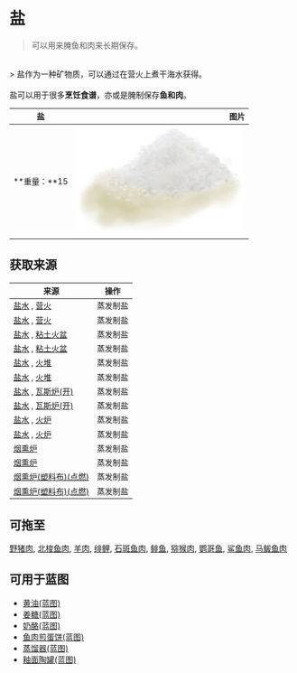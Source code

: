 # 盐  
> 可以用来腌鱼和肉来长期保存。  
<br>  
> 盐作为一种矿物质，可以通过在营火上煮干海水获得。<br><br>盐可以用于很多<b>烹饪食谱</b>，亦或是腌制保存<b>鱼和肉</b>。  
  
  盐  |   图片   
 ----  |  ----:   
 **重量：**15  |  <img decoding="async" src="Sprite/Salt.png" href="a.md" style="max-width:300px;max-height:300px;">   
  
## 获取来源  
来源  |  操作  
----  |  ----  
[盐水](LQ_WaterSalt.md) , [营火](Campfire.md)  |  蒸发制盐  
[盐水](LQ_WaterSalt.md) , [营火](Campfire.md)  |  蒸发制盐  
[盐水](LQ_WaterSalt.md) , [粘土火盆](ClayFirePit.md)  |  蒸发制盐  
[盐水](LQ_WaterSalt.md) , [粘土火盆](ClayFirePit.md)  |  蒸发制盐  
[盐水](LQ_WaterSalt.md) , [火堆](Fire.md)  |  蒸发制盐  
[盐水](LQ_WaterSalt.md) , [火堆](Fire.md)  |  蒸发制盐  
[盐水](LQ_WaterSalt.md) , [瓦斯炉(开)](GasCookerOn.md)  |  蒸发制盐  
[盐水](LQ_WaterSalt.md) , [瓦斯炉(开)](GasCookerOn.md)  |  蒸发制盐  
[盐水](LQ_WaterSalt.md) , [火炉](Stove.md)  |  蒸发制盐  
[盐水](LQ_WaterSalt.md) , [火炉](Stove.md)  |  蒸发制盐  
[烟熏炉](Smoker.md)  |  蒸发制盐  
[烟熏炉](Smoker.md)  |  蒸发制盐  
[烟熏炉(塑料布)(点燃)](SmokerPlastic.md)  |  蒸发制盐  
[烟熏炉(塑料布)(点燃)](SmokerPlastic.md)  |  蒸发制盐  
## 可拖至  
[野猪肉](BoarMeat.md), [北梭鱼肉](BonefishMeat.md), [羊肉](GoatMeat.md), [绯鲤](Goatfish.md), [石斑鱼肉](GrouperMeat.md), [鲱鱼](Herring.md), [猕猴肉](MacaqueMeat.md), [鹦哥鱼](ParrotFish.md), [鲨鱼肉](SharkMeat.md), [马鲅鱼肉](ThreadfinMeat.md)  
## 可用于蓝图  
- [黄油(蓝图)](Bp_Butter.md)  
- [姜糖(蓝图)](Bp_CandiedGinger.md)  
- [奶酪(蓝图)](Bp_Cheese.md)  
- [鱼肉煎蛋饼(蓝图)](Bp_FishOmelette.md)  
- [蒸馏器(蓝图)](Bp_Alembic.md)  
- [釉面陶罐(蓝图)](Bp_GlazedVase.md)  
  
  
